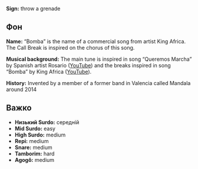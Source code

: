 **Sign:** throw a grenade

## Фон

**Name:** “Bomba” is the name of a commercial song from artist King Africa. The
Call Break is inspired on the chorus of this song.

**Musical background:** The main tune is inspired in song “Queremos Marcha” by
Spanish artist Rosario ([YouTube](https://www.youtube.com/watch?v=aC6XTOwNBO8))
and the breaks inspired in song “Bomba” by King Africa
([YouTube](https://www.youtube.com/watch?v=QlPS16NeBO0)).

**History:** Invented by a member of a former band in Valencia called Mandala
around 2014

## Важко

* **Низький Surdo:** середній
* **Mid Surdo:** easy
* **High Surdo:** medium
* **Repi:** medium
* **Snare:** medium
* **Tamborim:** hard
* **Agogô:** medium
